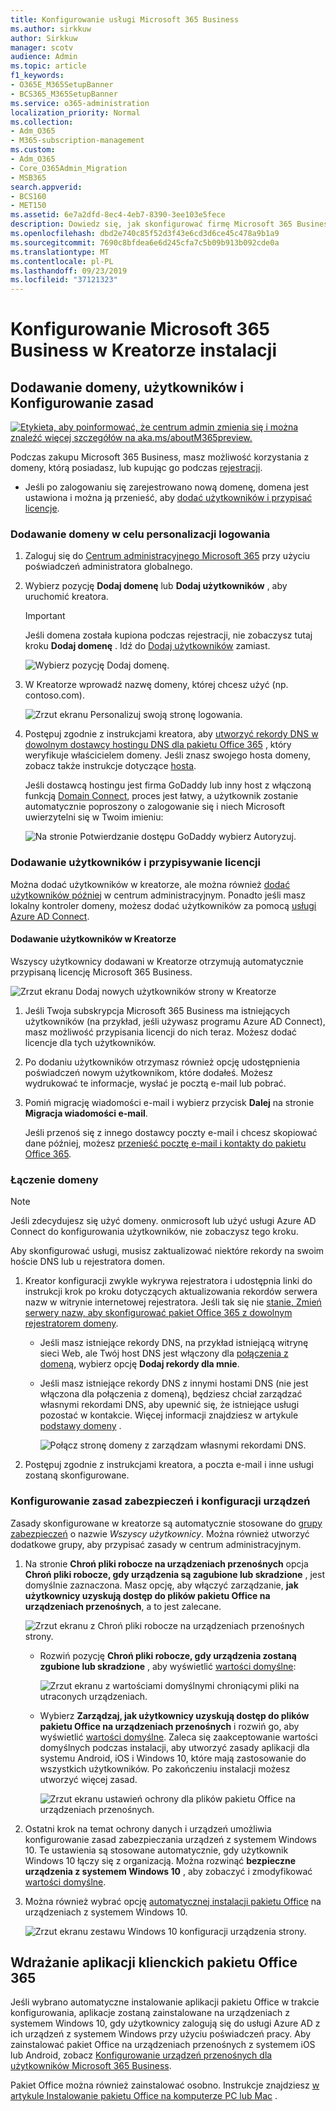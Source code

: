 ```yaml
---
title: Konfigurowanie usługi Microsoft 365 Business
ms.author: sirkkuw
author: Sirkkuw
manager: scotv
audience: Admin
ms.topic: article
f1_keywords:
- O365E_M365SetupBanner
- BCS365_M365SetupBanner
ms.service: o365-administration
localization_priority: Normal
ms.collection:
- Adm_O365
- M365-subscription-management
ms.custom:
- Adm_O365
- Core_O365Admin_Migration
- MSB365
search.appverid:
- BCS160
- MET150
ms.assetid: 6e7a2dfd-8ec4-4eb7-8390-3ee103e5fece
description: Dowiedz się, jak skonfigurować firmę Microsoft 365 Business.
ms.openlocfilehash: dbd2e740c85f52d3f43e6cd3d6ce45c478a9b1a9
ms.sourcegitcommit: 7690c8bfdea6e6d245cfa7c5b09b913b092cde0a
ms.translationtype: MT
ms.contentlocale: pl-PL
ms.lasthandoff: 09/23/2019
ms.locfileid: "37121323"
---
```

# <a name="set-up-microsoft-365-business-in-the-setup-wizard"></a>Konfigurowanie Microsoft 365 Business w Kreatorze instalacji

## <a name="add-your-domain-users-and-set-up-policies"></a>Dodawanie domeny, użytkowników i Konfigurowanie zasad

[![Etykieta, aby poinformować, że centrum admin zmienia się i można znaleźć więcej szczegółów na aka.ms/aboutM365preview.](media/m365admincenterchanging.png)](https://docs.microsoft.com/office365/admin/microsoft-365-admin-center-preview)

Podczas zakupu Microsoft 365 Business, masz możliwość korzystania z domeny, którą posiadasz, lub kupując go podczas [rejestracji](sign-up.md).

- Jeśli po zalogowaniu się zarejestrowano nową domenę, domena jest ustawiona i można ją przenieść, aby [dodać użytkowników i przypisać licencje](#add-users-and-assign-licenses).

### <a name="add-your-domain-to-personalize-sign-in"></a>Dodawanie domeny w celu personalizacji logowania

1. Zaloguj się do [Centrum administracyjnego Microsoft 365](https://admin.microsoft.com) przy użyciu poświadczeń administratora globalnego. 

2. Wybierz pozycję **Dodaj domenę** lub **Dodaj użytkowników** , aby uruchomić kreatora.
    > [!IMPORTANT]
    > Jeśli domena została kupiona podczas rejestracji, nie zobaczysz tutaj kroku **Dodaj domenę** . Idź do [Dodaj użytkowników](#add-users-and-assign-licenses) zamiast.

    ![Wybierz pozycję Dodaj domenę.](media/addadomainadmincenter.png)
    
3. W Kreatorze wprowadź nazwę domeny, której chcesz użyć (np. contoso.com).


    ![Zrzut ekranu Personalizuj swoją stronę logowania.](media/personalizesignin.png)

    
4. Postępuj zgodnie z instrukcjami kreatora, aby [utworzyć rekordy DNS w dowolnym dostawcy hostingu DNS dla pakietu Office 365](https://docs.microsoft.com/office365/admin/get-help-with-domains/create-dns-records-at-any-dns-hosting-provider) , który weryfikuje właścicielem domeny. Jeśli znasz swojego hosta domeny, zobacz także instrukcje dotyczące [hosta](https://docs.microsoft.com/office365/admin/get-help-with-domains/set-up-your-domain-host-specific-instructions).

    Jeśli dostawcą hostingu jest firma GoDaddy lub inny host z włączoną funkcją [Domain Connect](https://docs.microsoft.com/office365/admin/get-help-with-domains/domain-connect), proces jest łatwy, a użytkownik zostanie automatycznie poproszony o zalogowanie się i niech Microsoft uwierzytelni się w Twoim imieniu:

    ![Na stronie Potwierdzanie dostępu GoDaddy wybierz Autoryzuj.](media/godaddyauth.png)

### <a name="add-users-and-assign-licenses"></a>Dodawanie użytkowników i przypisywanie licencji

Można dodać użytkowników w kreatorze, ale można również [dodać użytkowników później](add-users-m365b.md) w centrum administracyjnym. Ponadto jeśli masz lokalny kontroler domeny, możesz dodać użytkowników za pomocą [usługi Azure AD Connect](https://docs.microsoft.com/azure/active-directory/hybrid/how-to-connect-install-express).

#### <a name="add-users-in-the-wizard"></a>Dodawanie użytkowników w Kreatorze

Wszyscy użytkownicy dodawani w Kreatorze otrzymują automatycznie przypisaną licencję Microsoft 365 Business.

![Zrzut ekranu Dodaj nowych użytkowników strony w Kreatorze](media/addnewuserspage.png)

1. Jeśli Twoja subskrypcja Microsoft 365 Business ma istniejących użytkowników (na przykład, jeśli używasz programu Azure AD Connect), masz możliwość przypisania licencji do nich teraz. Możesz dodać licencje dla tych użytkowników.

3. Po dodaniu użytkowników otrzymasz również opcję udostępnienia poświadczeń nowym użytkownikom, które dodałeś. Możesz wydrukować te informacje, wysłać je pocztą e-mail lub pobrać.

4. Pomiń migrację wiadomości e-mail i wybierz przycisk **Dalej** na stronie **Migracja wiadomości e-mail**. 

    Jeśli przenoś się z innego dostawcy poczty e-mail i chcesz skopiować dane później, możesz [przenieść pocztę e-mail i kontakty do pakietu Office 365](https://support.office.com/article/a3e3bddb-582e-4133-8670-e61b9f58627e).


### <a name="connect-your-domain"></a>Łączenie domeny

> [!NOTE]
> Jeśli zdecydujesz się użyć domeny. onmicrosoft lub użyć usługi Azure AD Connect do konfigurowania użytkowników, nie zobaczysz tego kroku.
  
Aby skonfigurować usługi, musisz zaktualizować niektóre rekordy na swoim hoście DNS lub u rejestratora domen.
  
1. Kreator konfiguracji zwykle wykrywa rejestratora i udostępnia linki do instrukcji krok po kroku dotyczących aktualizowania rekordów serwera nazw w witrynie internetowej rejestratora. Jeśli tak się nie [stanie, Zmień serwery nazw, aby skonfigurować pakiet Office 365 z dowolnym rejestratorem domeny](https://support.office.com/article/a8b487a9-2a45-4581-9dc4-5d28a47010a2). 

    - Jeśli masz istniejące rekordy DNS, na przykład istniejącą witrynę sieci Web, ale Twój host DNS jest włączony dla [połączenia z domeną](https://docs.microsoft.com/office365/admin/get-help-with-domains/domain-connect), wybierz opcję **Dodaj rekordy dla mnie**. 
    - Jeśli masz istniejące rekordy DNS z innymi hostami DNS (nie jest włączona dla połączenia z domeną), będziesz chciał zarządzać własnymi rekordami DNS, aby upewnić się, że istniejące usługi pozostać w kontakcie. Więcej informacji znajdziesz w artykule [podstawy domeny](https://docs.microsoft.com/office365/admin/get-help-with-domains/dns-basics) .

        ![Połącz stronę domeny z zarządzam własnymi rekordami DNS.](media/connectyourdomainpage.png)

2. Postępuj zgodnie z instrukcjami kreatora, a poczta e-mail i inne usługi zostaną skonfigurowane.

### <a name="set-up-security-policies-and-device-configurations"></a>Konfigurowanie zasad zabezpieczeń i konfiguracji urządzeń 

Zasady skonfigurowane w kreatorze są automatycznie stosowane do [grupy zabezpieczeń](https://docs.microsoft.com/office365/admin/create-groups/compare-groups#security-groups) o nazwie *Wszyscy użytkownicy*. Można również utworzyć dodatkowe grupy, aby przypisać zasady w centrum administracyjnym.

1. Na stronie **Chroń pliki robocze na urządzeniach przenośnych** opcja **Chroń pliki robocze, gdy urządzenia są zagubione lub skradzione** , jest domyślnie zaznaczona. Masz opcję, aby włączyć zarządzanie, **jak użytkownicy uzyskują dostęp do plików pakietu Office na urządzeniach przenośnych**, a to jest zalecane.

    ![Zrzut ekranu z Chroń pliki robocze na urządzeniach przenośnych strony.](media/protectworkfilesondevices.png)

     - Rozwiń pozycję **Chroń pliki robocze, gdy urządzenia zostaną zgubione lub skradzione** , aby wyświetlić [wartości domyślne](protect-work-files-on-lost-or-stolen-device.md):

        ![Zrzut ekranu z wartościami domyślnymi chroniącymi pliki na utraconych urządzeniach.](media/protectworkfilesondevicesdefault.png)

    - Wybierz **Zarządzaj, jak użytkownicy uzyskują dostęp do plików pakietu Office na urządzeniach przenośnych** i rozwiń go, aby wyświetlić [wartości domyślne](manage-user-access-on-mobile-devices.md). Zaleca się zaakceptowanie wartości domyślnych podczas instalacji, aby utworzyć zasady aplikacji dla systemu Android, iOS i Windows 10, które mają zastosowanie do wszystkich użytkowników. Po zakończeniu instalacji możesz utworzyć więcej zasad.

        ![Zrzut ekranu ustawień ochrony dla plików pakietu Office na urządzeniach przenośnych.](media/useraccessonmobile.png)

2. Ostatni krok na temat ochrony danych i urządzeń umożliwia konfigurowanie zasad zabezpieczania urządzeń z systemem Windows 10. Te ustawienia są stosowane automatycznie, gdy użytkownik Windows 10 łączy się z organizacją. Można rozwinąć **bezpieczne urządzenia z systemem Windows 10** , aby zobaczyć i zmodyfikować [wartości domyślne](secure-windows-10-devices.md).
3. Można również wybrać opcję [automatycznej instalacji pakietu Office](install-office-on-windows-10-during-setup.md) na urządzeniach z systemem Windows 10.

    ![Zrzut ekranu zestawu Windows 10 konfiguracji urządzenia strony.](media/setwin10config.png)



## <a name="deploy-office-365-client-apps"></a>Wdrażanie aplikacji klienckich pakietu Office 365

Jeśli wybrano automatyczne instalowanie aplikacji pakietu Office w trakcie konfigurowania, aplikacje zostaną zainstalowane na urządzeniach z systemem Windows 10, gdy użytkownicy zalogują się do usługi Azure AD z ich urządzeń z systemem Windows przy użyciu poświadczeń pracy.
Aby zainstalować pakiet Office na urządzeniach przenośnych z systemem iOS lub Android, zobacz [Konfigurowanie urządzeń przenośnych dla użytkowników Microsoft 365 Business](set-up-mobile-devices.md).

Pakiet Office można również zainstalować osobno. Instrukcje znajdziesz [w artykule Instalowanie pakietu Office na komputerze PC lub Mac](https://support.office.com/article/4414eaaf-0478-48be-9c42-23adc4716658) .
